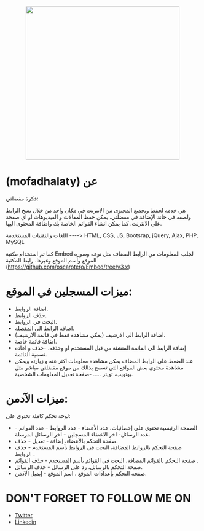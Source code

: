 
<p align="center">
  <a href="https://mofadhalaty.000webhostapp.com/" target="_blank">
    <img src="https://mofadhalaty.000webhostapp.com/layout/images/logo.png" width="400">
  </a>
</p>

# (mofadhalaty) عن


فكرة مفضلتي:

هي خدمة لحفظ وتجميع المحتوى من الانترنت في مكان واحد من خلال نسخ الرابط ولصقه في خانة الإضافة في مفضلتي. يمكن حفظ المقالات و الفيديوهات او اي صفحة على الانترنت. كما يمكن انشاء القوائم الخاصة بك واضافة المحتوى اليها.

اللغات والتقنيات المستخدمة ----> HTML, CSS, JS, Bootsrap, jQuery, Ajax, PHP, MySQL

كما تم استخدام مكتبة Embed لجلب المعلومات من الرابط المضاف مثل نوعه وصورة الموقع واسم الموقع وغيرها. رابط المكتبة (https://github.com/oscarotero/Embed/tree/v3.x)

# ميزات المسجلين في الموقع: 
- اضافة الروابط.
- حذف الروابط.
- البحث في الروابط.
- اضافة الرابط الى المفضلة.
- اضافة الرابط الى الارشيف (يمكن مشاهدة فقط في قائمة الارشيف).
- اضافة قائمة خاصة.
- إضافة الرابط الى القائمة المنشئة من قبل المستخدم او وحذفه.
-حذف و اعادة تسمية القائمة.
- عند الضغط على الرابط المضاف يمكن مشاهدة معلومات اكثر عنه و زيارته ويمكن مشاهدة محتوى بعض المواقع التي تسمح بذالك من موقع مفضلتي مباشر مثل يوتويب، تويتر .....
-صفحة تعديل المعلومات الشخصية.

# ميزات الآدمن:
لوحة تحكم كاملة تحتوي على:
- الصفحة الرئيسية تحتوي على إحصائيات، عدد الأعضاء - عدد الروابط - عدد القوائم - عدد الرسائل- اخر الاعضاء المسجلين - اخر الرسائل المرسلة.
- صفحة التحكم بالأعضاء، إضافة - تعديل - حذف.
- صفحة التحكم بالروابط المضافة، البحث في الروابط بأسم المستخدم - حذف الروابط .
- صفحة التحكم بالقوائم المضافة، البحث في القوائم بأسم المستخدم - حذف القوائم .
- صفحة التحكم بالرسائل، رد على الرسائل - حذف الرسائل.
- صفحة التحكم بإعدادات الموقع ، اسم الموقع - إيميل الآدمن.


# DON'T FORGET TO FOLLOW ME ON

<ul>        
  <li><a href="https://twitter.com/AbbasShDev" target="_blank">Twitter</a></li>
  <li><a href="https://www.linkedin.com/in/abbas-alshaqaq/" target="_blank">Linkedin</a></li>
</ul>

